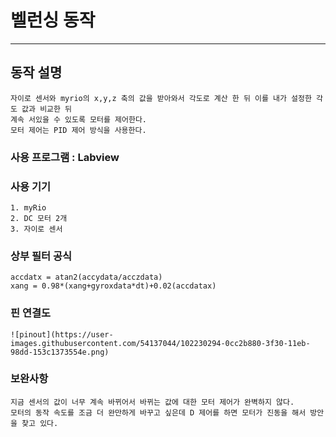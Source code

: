 # 벨런싱 동작

---------------------
## 동작 설명
    자이로 센서와 myrio의 x,y,z 축의 값을 받아와서 각도로 계산 한 뒤 이를 내가 설정한 각도 값과 비교한 뒤
    계속 서있을 수 있도록 모터를 제어한다.
    모터 제어는 PID 제어 방식을 사용한다.
### 사용 프로그램 : Labview 

### 사용 기기 
    1. myRio
    2. DC 모터 2개
    3. 자이로 센서 

### 상부 필터 공식
    accdatx = atan2(accydata/acczdata)
    xang = 0.98*(xang+gyroxdata*dt)+0.02(accdatax)

### 핀 연결도
    ![pinout](https://user-images.githubusercontent.com/54137044/102230294-0cc2b880-3f30-11eb-98dd-153c1373554e.png)

### 보완사항
    지금 센서의 값이 너무 계속 바뀌어서 바뀌는 값에 대한 모터 제어가 완벽하지 않다.
    모터의 동작 속도를 조금 더 완만하게 바꾸고 싶은데 D 제어를 하면 모터가 진동을 해서 방안을 찾고 있다.


